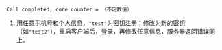 
```
Call completed, core counter = （不定数值）
```
  1. 用任意手机号和个人信息，`"test"`为密钥注册；修改为新的密钥（如`"test2"`），重启客户端后，登录，再修改任意信息，服务器返回错误同上。